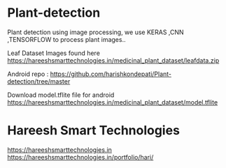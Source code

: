 # Plant-detection
Plant detection using image processing, we use KERAS ,CNN ,TENSORFLOW to process plant images..

Leaf Dataset Images found here https://hareeshsmarttechnologies.in/medicinal_plant_dataset/leafdata.zip

Android repo : https://github.com/harishkondepati/Plant-detection/tree/master

Download model.tflite file for android https://hareeshsmarttechnologies.in/medicinal_plant_dataset/model.tflite
# Hareesh Smart Technologies
https://hareeshsmarttechnologies.in <br>
https://hareeshsmarttechnologies.in/portfolio/hari/
